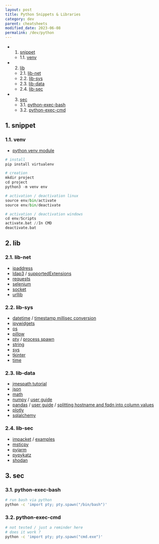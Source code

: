 ```yaml
---
layout: post
title: Python Snippets & Libraries
category: dev
parent: cheatsheets
modified_date: 2023-06-08
permalink: /dev/python
---
```


<!-- vscode-markdown-toc -->
* 1. [snippet](#snippet)
	* 1.1. [venv](#venv)
* 2. [lib](#lib)
	* 2.1. [lib-net](#lib-net)
	* 2.2. [lib-sys](#lib-sys)
	* 2.3. [lib-data](#lib-data)
	* 2.4. [lib-sec](#lib-sec)
* 3. [sec](#sec)
	* 3.1. [python-exec-bash](#python-exec-bash)
	* 3.2. [python-exec-cmd](#python-exec-cmd)

<!-- vscode-markdown-toc-config
	numbering=true
	autoSave=true
	/vscode-markdown-toc-config -->
<!-- /vscode-markdown-toc -->

##  1. <a name='snippet'></a>snippet

###  1.1. <a name='venv'></a>venv

- [python venv module](https://packaging.python.org/en/latest/guides/installing-using-pip-and-virtual-environments/)

```python
# install 
pip install virtualenv

# creation
mkdir project
cd project
python3 -m venv env

# activation / deactivation linux
source env/bin/activate
source env/bin/deactivate

# activation / deactivation windows
cd env/Scripts
activate.bat //In CMD
deactivate.bat
```
##  2. <a name='lib'></a>lib

###  2.1. <a name='lib-net'></a>lib-net
- [ipaddress](https://docs.python.org/3/library/ipaddress.html)
- [ldap3](https://ldap3.readthedocs.io) / [supportedExtensions](https://ldapwiki.com/wiki/Supported%20Extensions%20List)
- [requests](https://requests.readthedocs.io)
- [selenium](https://selenium-python.readthedocs.io/)
- [socket](https://docs.python.org/3/library/socket.html)
- [urllib](https://docs.python.org/3/library/urllib.html)

###  2.2. <a name='lib-sys'></a>lib-sys
- [datetime](https://docs.python.org/3/library/datetime.html) / [timestamp millisec conversion](https://stackoverflow.com/questions/59612665/convert-epoch-time-to-standard-datetime-from-json-python)
- [ipywidgets](https://ipywidgets.readthedocs.io)
- [os](https://docs.python.org/3/library/os.html)
- [pillow](https://pillow.readthedocs.io/en/stable/)
- [pty](https://docs.python.org/3/library/pty.html) / [process spawn](https://docs.python.org/3/library/pty.html#pty.spawn)
- [string](https://docs.python.org/3/library/string.html)
- [sys](https://docs.python.org/3/library/sys.html)
- [tkinter](https://docs.python.org/3/library/tkinter.html)
- [time](https://docs.python.org/3/library/time.html)

###  2.3. <a name='lib-data'></a>lib-data
- [jmespath tutorial](https://jmespath.org/tutorial.html)
- [json](https://docs.python.org/3/library/json.html)
- [math](https://docs.python.org/3/library/math.html)
- [numpy](https://numpy.org/doc/stable/user/absolute_beginners.html) / [user guide](https://numpy.org/doc/stable/user/index.html#user)
- [pandas](https://pandas.pydata.org/docs/getting_started/index.html#getting-started) / [user guide](https://pandas.pydata.org/docs/user_guide/index.html) / [splitting hostname and fqdn into column values](https://stackoverflow.com/questions/14745022/how-to-split-a-dataframe-string-column-into-two-columns)
- [plotly](https://plotly.com/python/)
- [sqlalchemy](https://sqlalchemy.readthedocs.io)

###  2.4. <a name='lib-sec'></a>lib-sec

- [impacket](https://www.secureauth.com/labs/open-source-tools/impacket/) / [examples](https://github.com/SecureAuthCorp/impacket/tree/master/examples)
- [msticpy](https://msticpy.readthedocs.io)
- [pyjarm](https://pypi.org/project/pyjarm/)
- [pypykatz](https://github.com/skelsec/pypykatz/wiki)
- [shodan](https://shodan.readthedocs.io)


##  3. <a name='sec'></a>sec

###  3.1. <a name='python-exec-bash'></a>python-exec-bash
```sh
# run bash via python
python -c 'import pty; pty.spawn("/bin/bash")'
```

###  3.2. <a name='python-exec-cmd'></a>python-exec-cmd
```sh
# not tested / just a reminder here
# does it work ? 
python -c 'import pty; pty.spawn("cmd.exe")'
```